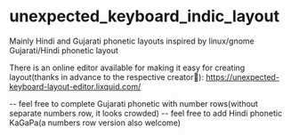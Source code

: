 # unexpected_keyboard_indic_layout
Mainly Hindi and Gujarati phonetic layouts inspired by linux/gnome Gujarati/Hindi phonetic layout


There is an online editor available for making it easy for creating layout(thanks in advance to the respective creator🙂): https://unexpected-keyboard-layout-editor.lixquid.com/

 -- feel free to complete Gujarati phonetic with number rows(without separate numbers row, it looks crowded)
 -- feel free to add Hindi phonetic KaGaPa(a numbers row version also welcome)